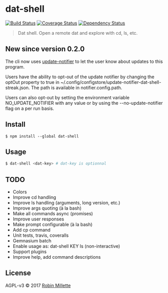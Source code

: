 # dat-shell
[![Build Status](https://travis-ci.org/millette/dat-shell.svg?branch=master)](https://travis-ci.org/millette/dat-shell)
[![Coverage Status](https://coveralls.io/repos/github/millette/dat-shell/badge.svg?branch=master)](https://coveralls.io/github/millette/dat-shell?branch=master)
[![Dependency Status](https://gemnasium.com/badges/github.com/millette/dat-shell.svg)](https://gemnasium.com/github.com/millette/dat-shell)
> Dat shell. Open a remote dat and explore with cd, ls, etc.

## New since version 0.2.0
The cli now uses [update-notifier][] to let the user know about updates to this program.

Users have the ability to opt-out of the update notifier by changing
the optOut property to true in ~/.config/configstore/update-notifier-dat-shell-streak.json.
The path is available in notifier.config.path.

Users can also opt-out by setting the environment variable NO_UPDATE_NOTIFIER
with any value or by using the --no-update-notifier flag on a per run basis.

## Install
```
$ npm install --global dat-shell
```

## Usage
```sh
$ dat-shell <dat-key> # dat-key is optionnal
```

## TODO
* Colors
* Improve cd handling
* Improve ls handling (arguments, long version, etc.)
* Improve args quoting (à la bash)
* Make all commands async (promises)
* Improve user responses
* Make prompt configurable (à la bash)
* Add cp command
* Unit tests, travis, coveralls
* Gemnasium batch
* Enable usage as: dat-shell KEY ls (non-interactive)
* Support plugins
* Improve help, add command descriptions

## License
AGPL-v3 © 2017 [Robin Millette](http://robin.millette.info)

[update-notifier]: <https://github.com/yeoman/update-notifier>
